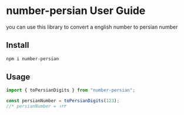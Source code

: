 # number-persian User Guide

you can use this library to convert a english number to persian number

## Install

```bash
npm i number-persian
```

## Usage

```typescript
import { toPersianDigits } from "number-persian";

const persianNumber = toPersianDigits(123);
//* persianNumber = ۱۲۳
```
